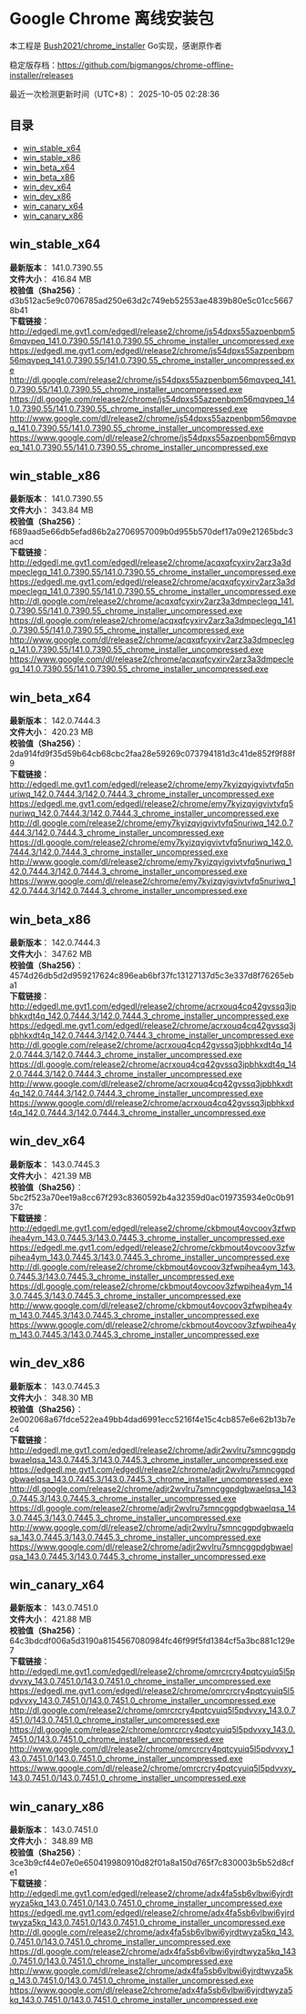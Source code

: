 # Google Chrome 离线安装包
本工程是 [Bush2021/chrome_installer](https://github.com/Bush2021/chrome_installer) Go实现，感谢原作者

稳定版存档：<https://github.com/bigmangos/chrome-offline-installer/releases>

最近一次检测更新时间（UTC+8）：
2025-10-05 02:28:36

## 目录
* [win_stable_x64](https://github.com/bigmangos/chrome-offline-installer?tab=readme-ov-file#win_stable_x64)
* [win_stable_x86](https://github.com/bigmangos/chrome-offline-installer?tab=readme-ov-file#win_stable_x86)
* [win_beta_x64](https://github.com/bigmangos/chrome-offline-installer?tab=readme-ov-file#win_beta_x64)
* [win_beta_x86](https://github.com/bigmangos/chrome-offline-installer?tab=readme-ov-file#win_beta_x86)
* [win_dev_x64](https://github.com/bigmangos/chrome-offline-installer?tab=readme-ov-file#win_dev_x64)
* [win_dev_x86](https://github.com/bigmangos/chrome-offline-installer?tab=readme-ov-file#win_dev_x86)
* [win_canary_x64](https://github.com/bigmangos/chrome-offline-installer?tab=readme-ov-file#win_canary_x64)
* [win_canary_x86](https://github.com/bigmangos/chrome-offline-installer?tab=readme-ov-file#win_canary_x86)

## win_stable_x64
**最新版本**： 141.0.7390.55  
**文件大小**： 416.84 MB  
**校验值（Sha256）**： d3b512ac5e9c0706785ad250e63d2c749eb52553ae4839b80e5c01cc56678b41  
**下载链接**：
http://edgedl.me.gvt1.com/edgedl/release2/chrome/js54dpxs55azpenbpm56mqvpeq_141.0.7390.55/141.0.7390.55_chrome_installer_uncompressed.exe
https://edgedl.me.gvt1.com/edgedl/release2/chrome/js54dpxs55azpenbpm56mqvpeq_141.0.7390.55/141.0.7390.55_chrome_installer_uncompressed.exe
http://dl.google.com/release2/chrome/js54dpxs55azpenbpm56mqvpeq_141.0.7390.55/141.0.7390.55_chrome_installer_uncompressed.exe
https://dl.google.com/release2/chrome/js54dpxs55azpenbpm56mqvpeq_141.0.7390.55/141.0.7390.55_chrome_installer_uncompressed.exe
http://www.google.com/dl/release2/chrome/js54dpxs55azpenbpm56mqvpeq_141.0.7390.55/141.0.7390.55_chrome_installer_uncompressed.exe
https://www.google.com/dl/release2/chrome/js54dpxs55azpenbpm56mqvpeq_141.0.7390.55/141.0.7390.55_chrome_installer_uncompressed.exe
## win_stable_x86
**最新版本**： 141.0.7390.55  
**文件大小**： 343.84 MB  
**校验值（Sha256）**： f689aad5e66db5efad86b2a2706957009b0d955b570def17a09e21265bdc3acd  
**下载链接**：
http://edgedl.me.gvt1.com/edgedl/release2/chrome/acqxqfcyxirv2arz3a3dmpeclegq_141.0.7390.55/141.0.7390.55_chrome_installer_uncompressed.exe
https://edgedl.me.gvt1.com/edgedl/release2/chrome/acqxqfcyxirv2arz3a3dmpeclegq_141.0.7390.55/141.0.7390.55_chrome_installer_uncompressed.exe
http://dl.google.com/release2/chrome/acqxqfcyxirv2arz3a3dmpeclegq_141.0.7390.55/141.0.7390.55_chrome_installer_uncompressed.exe
https://dl.google.com/release2/chrome/acqxqfcyxirv2arz3a3dmpeclegq_141.0.7390.55/141.0.7390.55_chrome_installer_uncompressed.exe
http://www.google.com/dl/release2/chrome/acqxqfcyxirv2arz3a3dmpeclegq_141.0.7390.55/141.0.7390.55_chrome_installer_uncompressed.exe
https://www.google.com/dl/release2/chrome/acqxqfcyxirv2arz3a3dmpeclegq_141.0.7390.55/141.0.7390.55_chrome_installer_uncompressed.exe
## win_beta_x64
**最新版本**： 142.0.7444.3  
**文件大小**： 420.23 MB  
**校验值（Sha256）**： 2da914fd9f35d59b64cb68cbc2faa28e59269c073794181d3c41de852f9f88f9  
**下载链接**：
http://edgedl.me.gvt1.com/edgedl/release2/chrome/emy7kyizqyigvivtvfq5nuriwq_142.0.7444.3/142.0.7444.3_chrome_installer_uncompressed.exe
https://edgedl.me.gvt1.com/edgedl/release2/chrome/emy7kyizqyigvivtvfq5nuriwq_142.0.7444.3/142.0.7444.3_chrome_installer_uncompressed.exe
http://dl.google.com/release2/chrome/emy7kyizqyigvivtvfq5nuriwq_142.0.7444.3/142.0.7444.3_chrome_installer_uncompressed.exe
https://dl.google.com/release2/chrome/emy7kyizqyigvivtvfq5nuriwq_142.0.7444.3/142.0.7444.3_chrome_installer_uncompressed.exe
http://www.google.com/dl/release2/chrome/emy7kyizqyigvivtvfq5nuriwq_142.0.7444.3/142.0.7444.3_chrome_installer_uncompressed.exe
https://www.google.com/dl/release2/chrome/emy7kyizqyigvivtvfq5nuriwq_142.0.7444.3/142.0.7444.3_chrome_installer_uncompressed.exe
## win_beta_x86
**最新版本**： 142.0.7444.3  
**文件大小**： 347.62 MB  
**校验值（Sha256）**： 4574d26db5d2d959217624c896eab6bf37fc13127137d5c3e337d8f76265eba1  
**下载链接**：
http://edgedl.me.gvt1.com/edgedl/release2/chrome/acrxouq4cq42gvssq3jpbhkxdt4q_142.0.7444.3/142.0.7444.3_chrome_installer_uncompressed.exe
https://edgedl.me.gvt1.com/edgedl/release2/chrome/acrxouq4cq42gvssq3jpbhkxdt4q_142.0.7444.3/142.0.7444.3_chrome_installer_uncompressed.exe
http://dl.google.com/release2/chrome/acrxouq4cq42gvssq3jpbhkxdt4q_142.0.7444.3/142.0.7444.3_chrome_installer_uncompressed.exe
https://dl.google.com/release2/chrome/acrxouq4cq42gvssq3jpbhkxdt4q_142.0.7444.3/142.0.7444.3_chrome_installer_uncompressed.exe
http://www.google.com/dl/release2/chrome/acrxouq4cq42gvssq3jpbhkxdt4q_142.0.7444.3/142.0.7444.3_chrome_installer_uncompressed.exe
https://www.google.com/dl/release2/chrome/acrxouq4cq42gvssq3jpbhkxdt4q_142.0.7444.3/142.0.7444.3_chrome_installer_uncompressed.exe
## win_dev_x64
**最新版本**： 143.0.7445.3  
**文件大小**： 421.39 MB  
**校验值（Sha256）**： 5bc2f523a70ee19a8cc67f293c8360592b4a32359d0ac019735934e0c0b9137c  
**下载链接**：
http://edgedl.me.gvt1.com/edgedl/release2/chrome/ckbmout4ovcoov3zfwpihea4ym_143.0.7445.3/143.0.7445.3_chrome_installer_uncompressed.exe
https://edgedl.me.gvt1.com/edgedl/release2/chrome/ckbmout4ovcoov3zfwpihea4ym_143.0.7445.3/143.0.7445.3_chrome_installer_uncompressed.exe
http://dl.google.com/release2/chrome/ckbmout4ovcoov3zfwpihea4ym_143.0.7445.3/143.0.7445.3_chrome_installer_uncompressed.exe
https://dl.google.com/release2/chrome/ckbmout4ovcoov3zfwpihea4ym_143.0.7445.3/143.0.7445.3_chrome_installer_uncompressed.exe
http://www.google.com/dl/release2/chrome/ckbmout4ovcoov3zfwpihea4ym_143.0.7445.3/143.0.7445.3_chrome_installer_uncompressed.exe
https://www.google.com/dl/release2/chrome/ckbmout4ovcoov3zfwpihea4ym_143.0.7445.3/143.0.7445.3_chrome_installer_uncompressed.exe
## win_dev_x86
**最新版本**： 143.0.7445.3  
**文件大小**： 348.30 MB  
**校验值（Sha256）**： 2e002068a67fdce522ea49bb4dad6991ecc5216f4e15c4cb857e6e62b13b7ec4  
**下载链接**：
http://edgedl.me.gvt1.com/edgedl/release2/chrome/adjr2wvlru7smncggpdgbwaelqsa_143.0.7445.3/143.0.7445.3_chrome_installer_uncompressed.exe
https://edgedl.me.gvt1.com/edgedl/release2/chrome/adjr2wvlru7smncggpdgbwaelqsa_143.0.7445.3/143.0.7445.3_chrome_installer_uncompressed.exe
http://dl.google.com/release2/chrome/adjr2wvlru7smncggpdgbwaelqsa_143.0.7445.3/143.0.7445.3_chrome_installer_uncompressed.exe
https://dl.google.com/release2/chrome/adjr2wvlru7smncggpdgbwaelqsa_143.0.7445.3/143.0.7445.3_chrome_installer_uncompressed.exe
http://www.google.com/dl/release2/chrome/adjr2wvlru7smncggpdgbwaelqsa_143.0.7445.3/143.0.7445.3_chrome_installer_uncompressed.exe
https://www.google.com/dl/release2/chrome/adjr2wvlru7smncggpdgbwaelqsa_143.0.7445.3/143.0.7445.3_chrome_installer_uncompressed.exe
## win_canary_x64
**最新版本**： 143.0.7451.0  
**文件大小**： 421.88 MB  
**校验值（Sha256）**： 64c3bdcdf006a5d3190a8154567080984fc46f99f5fd1384cf5a3bc881c129e7  
**下载链接**：
http://edgedl.me.gvt1.com/edgedl/release2/chrome/omrcrcry4pqtcyuiq5l5pdvvxy_143.0.7451.0/143.0.7451.0_chrome_installer_uncompressed.exe
https://edgedl.me.gvt1.com/edgedl/release2/chrome/omrcrcry4pqtcyuiq5l5pdvvxy_143.0.7451.0/143.0.7451.0_chrome_installer_uncompressed.exe
http://dl.google.com/release2/chrome/omrcrcry4pqtcyuiq5l5pdvvxy_143.0.7451.0/143.0.7451.0_chrome_installer_uncompressed.exe
https://dl.google.com/release2/chrome/omrcrcry4pqtcyuiq5l5pdvvxy_143.0.7451.0/143.0.7451.0_chrome_installer_uncompressed.exe
http://www.google.com/dl/release2/chrome/omrcrcry4pqtcyuiq5l5pdvvxy_143.0.7451.0/143.0.7451.0_chrome_installer_uncompressed.exe
https://www.google.com/dl/release2/chrome/omrcrcry4pqtcyuiq5l5pdvvxy_143.0.7451.0/143.0.7451.0_chrome_installer_uncompressed.exe
## win_canary_x86
**最新版本**： 143.0.7451.0  
**文件大小**： 348.89 MB  
**校验值（Sha256）**： 3ce3b9cf44e07e0e650419980910d82f01a8a150d765f7c830003b5b52d8cfe1  
**下载链接**：
http://edgedl.me.gvt1.com/edgedl/release2/chrome/adx4fa5sb6vlbwi6yjrdtwyza5kq_143.0.7451.0/143.0.7451.0_chrome_installer_uncompressed.exe
https://edgedl.me.gvt1.com/edgedl/release2/chrome/adx4fa5sb6vlbwi6yjrdtwyza5kq_143.0.7451.0/143.0.7451.0_chrome_installer_uncompressed.exe
http://dl.google.com/release2/chrome/adx4fa5sb6vlbwi6yjrdtwyza5kq_143.0.7451.0/143.0.7451.0_chrome_installer_uncompressed.exe
https://dl.google.com/release2/chrome/adx4fa5sb6vlbwi6yjrdtwyza5kq_143.0.7451.0/143.0.7451.0_chrome_installer_uncompressed.exe
http://www.google.com/dl/release2/chrome/adx4fa5sb6vlbwi6yjrdtwyza5kq_143.0.7451.0/143.0.7451.0_chrome_installer_uncompressed.exe
https://www.google.com/dl/release2/chrome/adx4fa5sb6vlbwi6yjrdtwyza5kq_143.0.7451.0/143.0.7451.0_chrome_installer_uncompressed.exe
